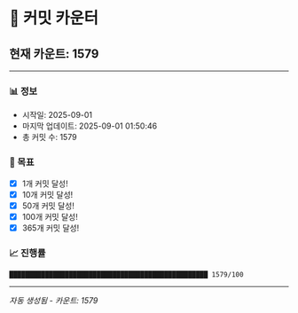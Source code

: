 # 🔢 커밋 카운터

## 현재 카운트: 1579

---

### 📊 정보
- 시작일: 2025-09-01
- 마지막 업데이트: 2025-09-01 01:50:46
- 총 커밋 수: 1579

### 🎯 목표
- [x] 1개 커밋 달성!
- [x] 10개 커밋 달성!
- [x] 50개 커밋 달성!
- [x] 100개 커밋 달성!
- [x] 365개 커밋 달성!

### 📈 진행률
```
██████████████████████████████████████████████████ 1579/100
```

---
*자동 생성됨 - 카운트: 1579*
